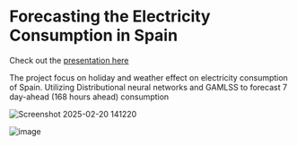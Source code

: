 # Forecasting the Electricity Consumption in Spain

Check out the [presentation here](https://github.com/Lyle0912/Load_Spain/blob/main/presentation/AFEM24_Presentation_slides%20.pdf)

The project focus on holiday and weather effect on electricity consumption of Spain. Utilizing Distributional neural networks and GAMLSS to forecast 7 day-ahead (168 hours ahead) consumption

![Screenshot 2025-02-20 141220](https://github.com/user-attachments/assets/a81fa00e-b431-4f4c-bfec-69a1ee1d1190)

![image](https://github.com/user-attachments/assets/7a4913c3-8d58-4f91-a346-0224750897c4)
